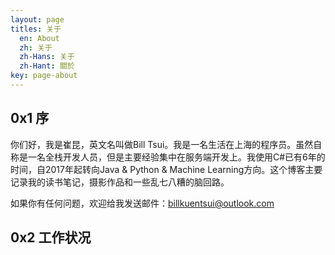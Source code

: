 ```yaml
---
layout: page
titles: 关于
  en: About
  zh: 关于
  zh-Hans: 关于
  zh-Hant: 關於
key: page-about
---
```



## 0x1 序
你们好，我是崔昆，英文名叫做Bill Tsui。我是一名生活在上海的程序员。虽然自称是一名全栈开发人员，但是主要经验集中在服务端开发上。我使用C#已有6年的时间，自2017年起转向Java & Python & Machine Learning方向。这个博客主要记录我的读书笔记，摄影作品和一些乱七八糟的脑回路。

如果你有任何问题，欢迎给我发送邮件：<a href="mailto:billkuentsui@outlook.com">billkuentsui@outlook.com</a>

## 0x2 工作状况



